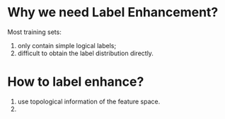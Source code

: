 # Why we need Label Enhancement?

Most training sets:
1. only contain simple logical labels;
2. difficult to obtain the label distribution directly.

# How to label enhance?
1. use topological information of the feature space.
2. 